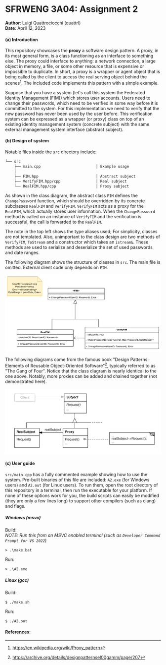 <!-- <style> -->
<!-- .markdown-body { -->
<!--     font-family: "Helvetica"; -->
<!-- } -->
<!-- .markdown-body code { -->
<!--     font-family: "Iosevka Extended"; -->
<!-- } -->
<!-- </style> -->

# SFRWENG 3A04: Assignment 2
**Author**: Luigi Quattrociocchi (quattrl)  
**Date**: April 12, 2023  


#### (a) Introduction

This repository showcases the **proxy** a software design pattern. A proxy, in its most general form, is a class functioning as an interface to something else. The proxy could interface to anything: a network connection, a large object in memory, a file, or some other resource that is expensive or impossible to duplicate. In short, a proxy is a wrapper or agent object that is being called by the client to access the real serving object behind the scenes[^1]. The included code implements this pattern with a simple example.

Suppose that you have a system (let's call this system the Federated Identity Management (FIM)) which stores user accounts. Users need to change their passwords, which need to be verified in some way before it is committed to the system. For this implementation we need to verify that the new password has never been used by the user before. This verification system can be expressed as a wrapper (or proxy) class on top of an existing identity management system (concrete subject) with the same external management system interface (abstract subject).

#### (b) Design of system

Notable files inside the `src` directory include:
```
└── src
    ├── main.cpp                         │ Example usage
    │
    ├── FIM.hpp                          │ Abstract subject
    ├── VerifyFIM.hpp/cpp                │ Real subject
    └── RealFIM.hpp/cpp                  │ Proxy subject
```

As shown in the class diagram, the abstract class `FIM` defines the `ChangePassword` function, which should be overridden by its concrete subclasses `RealFIM` and `VerifyFIM`. `VerifyFIM` acts as a proxy for the `RealFIM`, which actually stores user information. When the `ChangePassword` method is called on an instance of `VerifyFIM` and the verification is successful, the call is forwarded to the `RealFIM`.

The note in the top left shows the type aliases used; For simplicity, classes are not templated. Also, unimportant to the class design are two methods of `VerifyFIM`, `ToStream` and a constructor which takes an `istream&`. These methods are used to serialize and deserialize the set of used passwords and date ranges.

The following diagram shows the structure of classes in `src`. The main file is omitted. External client code only depends on `FIM`.

![UML Class Diagram](assets/class_diagram.png)

The following diagrams come from the famous book "Design Patterns: Elements of Reusable Object-Oriented Software"[^2], typically referred to as "The Gang of Four". Notice that the class diagram is nearly identical to the one above. Notably, more proxies can be added and chained together (not demonstrated here).

![gof uml](assets/proxy_pattern.gif)

#### (c\) User guide

`src/main.cpp` has a fully commented example showing how to use the system. Pre-built binaries of this file are included: `A2.exe` (for Windows users) and `A2.out` (for Linux users). To run them, open the root directory of this repository in a terminal, then run the executable for your platform. If none of these options work for you, the build scripts can easily be modified (they are only a few lines long) to support other compilers (such as clang) and flags.

##### Windows (msvc)

Build:  
*NOTE: Run this from an MSVC enabled terminal (such as `Developer Command Prompt for VS 2022`)*
```console
> .\make.bat
```
Run:
```console
> .\A2.exe
```

##### Linux (gcc)

Build:
```console
$ ./make.sh
```
Run:
```console
$ ./A2.out
```

#### References:
[^1]: https://en.wikipedia.org/wiki/Proxy_pattern
[^2]: https://archive.org/details/designpatternsel00gamm/page/207